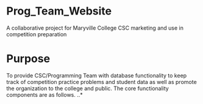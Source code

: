 # Prog_Team_Website
A collaborative project for Maryville College CSC marketing and use in competition preparation

# Purpose
To provide CSC/Programming Team with database functionality to keep track of competition practice problems and student data as well as promote the organization to the college and public. The core functionality components are as follows.
..*
